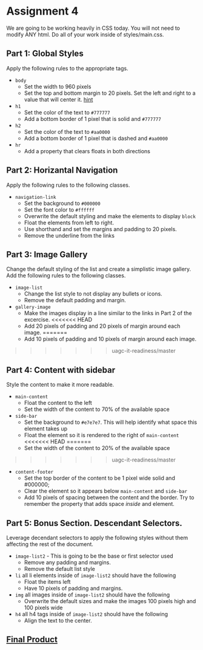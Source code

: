 # Assignment 4
We are going to be working heavily in CSS today. You will not need to modify ANY html. Do all of your work inside of styles/main.css.

## Part 1: Global Styles
Apply the following rules to the appropriate tags.

- `body`
  - Set the width to 960 pixels
  - Set the top and bottom margin to 20 pixels. Set the left and right to a value that will center it. [hint](https://developer.mozilla.org/en-US/docs/Web/CSS/margin)
- `h1`    
  - Set the color of the text to `#777777`
  - Add a bottom border of 1 pixel that is solid and `#777777` 
- `h2`
  - Set the color of the text to `#aa0000`
  - Add a bottom border of 1 pixel that is dashed and `#aa0000` 
- `hr`
  - Add a property that clears floats in both directions
  
## Part 2: Horizantal Navigation
Apply the following rules to the following classes.

- `navigation-link`
  - Set the background to `#000000`
  - Set the font color to `#ffffff`
  - Overwrite the default styling and make the elements to display `block`
  - Float the elements from left to right.
  - Use shorthand and set the margins and padding to 20 pixels.
  - Remove the underline from the links

## Part 3: Image Gallery
Change the default styling of the list and create a simplistic image gallery.  Add the following rules to the following classes.

- `image-list`
  - Change the list style to not display any bullets or icons.
  - Remove the default padding and margin.
- `gallery-image`
  - Make the images display in a line similar to the links in Part 2 of the excercise.
<<<<<<< HEAD
  - Add 20 pixels of padding and 20 pixels of margin around each image.
=======
  - Add 10 pixels of padding and 10 pixels of margin around each image.
>>>>>>> uagc-it-readiness/master

## Part 4: Content with sidebar
Style the content to make it more readable.

- `main-content`       
  - Float the content to the left
  - Set the width of the content to 70% of the available space
- `side-bar`
  - Set the background to `#e7e7e7`. This will help identify what space this element takes up
  - Float the element so it is rendered to the right of `main-content`
<<<<<<< HEAD
=======
  - Set the width of the content to 20% of the available space
>>>>>>> uagc-it-readiness/master
- `content-footer`
  - Set the top border of the content to be 1 pixel wide solid and #000000;
  - Clear the element so it appears below `main-content` and `side-bar`
  - Add 10 pixels of spacing between the content and the border.  Try to remember the property that adds space *inside* and element.
 
## Part 5: Bonus Section. Descendant Selectors.
Leverage decendant selectors to apply the following styles without them affecting the rest of the document.

- `image-list2` - This is going to be the base or first selector used
  - Remove any padding and margins.
  - Remove the default list style
- `li` all li elements inside of `image-list2` should have the following    
  - Float the items left
  - Have 10 pixels of padding and margins.
- `img` all images inside of `image-list2` should have the following
  - Overwrite the default sizes and make the images 100 pixels high and 100 pixels wide
- `h4` all h4 tags inside of `image-list2` should have the following
  - Align the text to the center.
 
 
## [Final Product](final.PNG)
